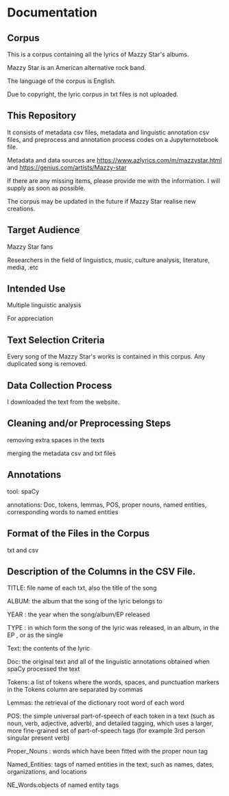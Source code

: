 # Documentation

## Corpus

This is a corpus containing all the lyrics of Mazzy Star's albums.

Mazzy Star is an American alternative rock band.

The language of the corpus is English.

Due to copyright, the lyric corpus in txt files is not uploaded.

## This Repository

It consists of metadata csv files, metadata and linguistic annotation csv files, and preprocess and annotation process codes on a Jupyternotebook file.

Metadata and data sources are <https://www.azlyrics.com/m/mazzystar.html> and <https://genius.com/artists/Mazzy-star>

If there are any missing items, please provide me with the information. I will supply as soon as possible.

The corpus may be updated in the future if Mazzy Star realise new creations.

## Target Audience 

Mazzy Star fans

Researchers in the field of linguistics, music, culture analysis, literature, media, .etc

## Intended Use

 Multiple linguistic analysis
 
 For appreciation
 
## Text Selection Criteria

Every song of the Mazzy Star's works is contained in this corpus. Any duplicated song is removed.


## Data Collection Process

I downloaded the text from the website.


## Cleaning and/or Preprocessing Steps

removing extra spaces in the texts
 
merging the metadata csv and txt files

## Annotations 

tool: spaCy

annotations: Doc, tokens, lemmas, POS, proper nouns, named entities, corresponding words to named entities

## Format of the Files in the Corpus

txt and csv 

## Description of the Columns in the CSV File.

TITLE: file name of each txt, also the title of the song

ALBUM: the album that the song of the lyric belongs to
	
YEAR	: the year when the song/album/EP released

TYPE	: in which form the song of the lyric was released, in an album, in the EP , or as the single

Text: the contents of the lyric

Doc: the original text and all of the linguistic annotations obtained when spaCy processed the text

Tokens: a list of tokens where the words, spaces, and punctuation markers in the Tokens column are separated by commas

Lemmas: the retrieval of the dictionary root word of each word

POS: the simple universal part-of-speech of each token in a text (such as noun, verb, adjective, adverb), and detailed tagging, which uses a larger, more fine-grained set of part-of-speech tags (for example 3rd person singular present verb)

Proper_Nouns	: words which have been fitted with the proper noun tag

Named_Entities: tags of named entities in the text, such as names, dates, organizations, and locations

NE_Words:objects of named entity tags


